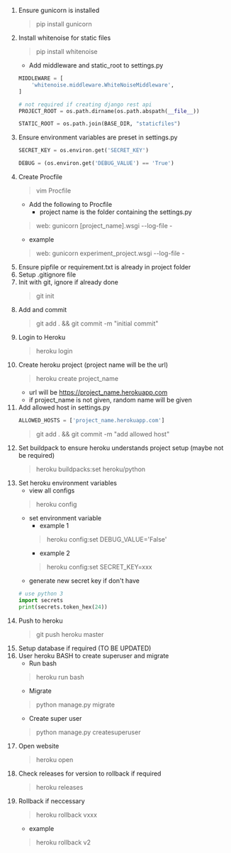 1. Ensure gunicorn is installed
    > pip install gunicorn
2. Install whitenoise for static files
    > pip install whitenoise
    * Add middleware and static_root to settings.py
    ```python
    MIDDLEWARE = [
        'whitenoise.middleware.WhiteNoiseMiddleware',
    ]

    # not required if creating django rest api
    PROJECT_ROOT = os.path.dirname(os.path.abspath(__file__))

    STATIC_ROOT = os.path.join(BASE_DIR, "staticfiles")
    ```
3. Ensure environment variables are preset in settings.py
    ```python
    SECRET_KEY = os.environ.get('SECRET_KEY')

    DEBUG = (os.environ.get('DEBUG_VALUE') == 'True')
    ```
4. Create Procfile
    > vim Procfile
    * Add the following to Procfile
      * project name is the folder containing the settings.py
    > web: gunicorn [project_name].wsgi --log-file -
    * example
    > web: gunicorn experiment_project.wsgi --log-file -
5. Ensure pipfile or requirement.txt is already in project folder
6. Setup .gitignore file
7. Init with git, ignore if already done
    > git init
8. Add and commit
    > git add . && git commit -m "initial commit"
9. Login to Heroku
    > heroku login
10. Create heroku project (project name will be the url)
    > heroku create project_name
    * url will be https://project_name.herokuapp.com
    * if project_name is not given, random name will be given
11. Add allowed host in settings.py
    ```python
    ALLOWED_HOSTS = ['project_name.herokuapp.com']
    ```
    > git add . && git commit -m "add allowed host"
12. Set buildpack to ensure heroku understands project setup (maybe not be required)
    > heroku buildpacks:set heroku/python
13. Set heroku environment variables
    * view all configs
    > heroku config
    * set environment variable
      * example 1
      > heroku config:set DEBUG_VALUE='False'
      * example 2
      > heroku config:set SECRET_KEY=xxx
    * generate new secret key if don't have
    ```python
    # use python 3
    import secrets
    print(secrets.token_hex(24))
    ```
14. Push to heroku
    > git push heroku master
15. Setup database if required (TO BE UPDATED)
16. User heroku BASH to create superuser and migrate
    * Run bash
    > heroku run bash
    * Migrate
    > python manage.py migrate
    * Create super user
    > python manage.py createsuperuser
17. Open website
    > heroku open
18. Check releases for version to rollback if required
    > heroku releases
19. Rollback if neccessary
    > heroku rollback vxxx
    * example
    > heroku rollback v2
